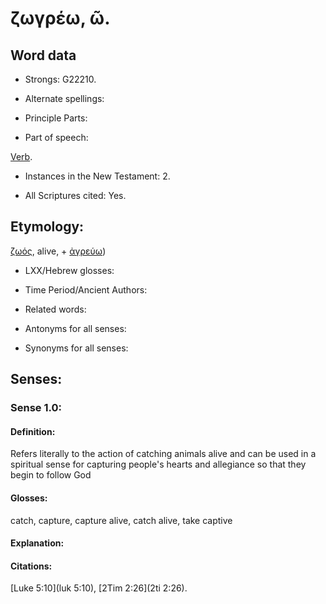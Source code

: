 # ζωγρέω, ῶ.

<!-- Status: S3=Needs2ndReview -->
<!-- Lexica used for edits: BDAG, LN, BN, AS -->

## Word data

* Strongs: G22210.

* Alternate spellings:

* Principle Parts: 

* Part of speech: 

[Verb](http://ugg.readthedocs.io/en/latest/verb.html).

* Instances in the New Testament: 2.

* All Scriptures cited: Yes.

## Etymology: 

[ζωός](), alive, + [ἀγρεύω]())

* LXX/Hebrew glosses: 

* Time Period/Ancient Authors: 

* Related words: 

* Antonyms for all senses:

* Synonyms for all senses: 

## Senses: 

### Sense  1.0: 

#### Definition: 

Refers literally to the action of catching animals alive and can be used in a spiritual sense for capturing people's hearts and allegiance so that they begin to follow God

#### Glosses: 

catch, capture, capture alive, catch alive, take captive

#### Explanation: 

#### Citations: 

[Luke 5:10](luk 5:10), [2Tim 2:26](2ti 2:26).
